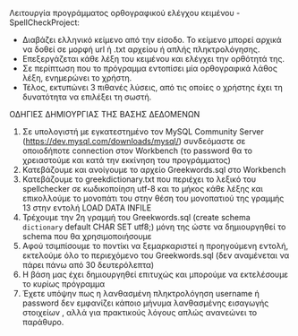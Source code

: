 Λειτουργία προγράμματος ορθογραφικού ελέγχου κειμένου - SpellCheckProject:
  - Διαβάζει ελληνικό κείμενο από την είσοδο. Το κείμενο μπορεί αρχικά να δοθεί σε μορφή url ή .txt αρχείου ή απλής πληκτρολόγησης.
  - Επεξεργάζεται κάθε λέξη του κειμένου και ελέγχει την ορθότητά της. 
  - Σε περίπτωση που το πρόγραμμα εντοπίσει μία ορθογραφικά λάθος λέξη, ενημερώνει το χρήστη.
  - Τέλος, εκτυπώνει 3 πιθανές λύσεις, από τις οποίες ο χρήστης έχει τη δυνατότητα να επιλέξει τη σωστή. 

ΟΔΗΓΙΕΣ ΔΗΜΙΟΥΡΓΙΑΣ ΤΗΣ ΒΑΣΗΣ ΔΕΔΟΜΕΝΩΝ 

1. Σε υπολογιστή με εγκατεστημένο τον MySQL Community Server (https://dev.mysql.com/downloads/mysql/) συνδεόμαστε σε οποιοδήποτε connection στον Workbench (το password θα το χρειαστούμε και κατά την εκκίνηση του προγράμματος)
2. Κατεβάζουμε και ανοίγουμε το αρχείο Greekwords.sql στο Workbench
3. Κατεβάζουμε το greekdictionary.txt που περιέχει το λεξικό του spellchecker σε κωδικοποίηση utf-8 και το μήκος κάθε λέξης
και επικολλούμε το μονοπάτι του στην θέση του μονοπατιού της γραμμής 13 στην εντολή LOAD DATA INFILE
4. Τρέχουμε την 2η γραμμή του Greekwords.sql (create schema `dictionary` default CHAR SET utf8;) μόνη της ώστε να δημιουργηθεί το schema που θα χρησιμοποιήσουμε
5. Αφού τσιμπίσουμε το ποντίκι να ξεμαρκαριστεί η προηγούμενη εντολή, εκτελούμε όλο το περιεχόμενο του Greekwords.sql
(δεν αναμένεται να πάρει πάνω από 30 δευτερόλεπτα)
6. Η βάση μας έχει δημιουργηθεί επιτυχώς και μπορούμε να εκτελέσουμε το κυρίως πρόγραμμα
7. Έχετε υπόψην πως η λανθασμένη πληκτρολόγηση username ή password δεν εμφανίζει κάποιο μήνυμα λανθασμένης εισαγωγής στοιχείων , αλλά για πρακτικούς λόγους απλώς ανανεώνει το παράθυρο.
